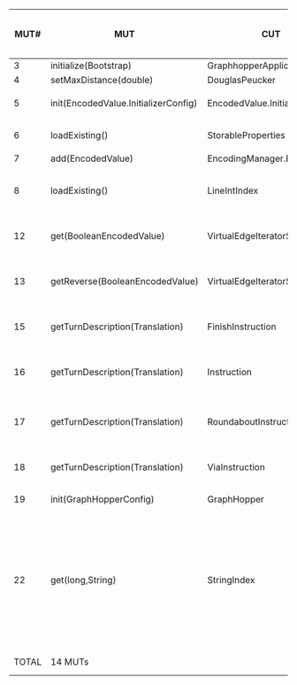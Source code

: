 | MUT\# | MUT | CUT | total mutants in MUT | mutants not raising errors | killed by baseline | killed by oo | killed by po | killed by co | killed by (oo +) po + co |
|---|---|---|---|---|---|---|---|---|---|
| 3 | initialize(Bootstrap) | GraphhopperApplication | 8 | 7 | 0 | - | 1 ```3_14.java``` | 1 ```3_14.java``` | 1 ```3_14.java``` |
| 4 | setMaxDistance(double) | DouglasPeucker | 2 | 1 | 0 | - | 1 ```4_29.java``` | 1 ```4_29.java``` | 1 ```4_29.java``` |
| 5 | init(EncodedValue.InitializerConfig) | EncodedValue.InitializerConfig | 5 | 4 | 0 | 1 ```5_156.java``` | 2 ```5_156.java, 5_157.java``` | 2 ```5_156.java, 5_157.java``` | 2 ```5_156.java, 5_157.java``` |
| 6 | loadExisting() | StorableProperties | 6 | 4 | 0 | 2 ```6_4.java, 6_58.java``` | 3 ```6_4.java, 6_57.java, 6_58.java``` | 3 ```6_4.java, 6_57.java, 6_58.java``` | 3 ```6_4.java, 6_57.java, 6_58.java``` |
| 7 | add(EncodedValue) | EncodingManager.Builder | 4 | 3 | 0 | - | 1 ```7_310.java``` | 1 ```7_310.java``` | 1 ```7_310.java``` |
| 8 | loadExisting() | LineIntIndex | 6 | 6 | 0 | 2 ```8_96.java, 8_174.java``` | 5 ```8_94.java, 8_95.java, 8_96.java, 8_173.java, 8_174.java``` | 3 ```8_96.java, 8_173.java, 8_174.java``` | 5 ```8_94.java, 8_95.java, 8_96.java, 8_173.java, 8_174.java``` |
| 12 | get(BooleanEncodedValue) | VirtualEdgeIteratorState | 4 | 3 | 0 | 2 ```12_46.java, 12_65.java``` | 3 ```12_45.java, 12_46.java, 12_65.java``` | 3 ```12_45.java, 12_46.java, 12_65.java``` | 3 ```12_45.java, 12_46.java, 12_65.java``` |
| 13 | getReverse(BooleanEncodedValue) | VirtualEdgeIteratorState | 5 | 4 | 0 | 3 ```13_43.java, 12_64.java, 12_97.java``` | 4 ```13_42.java, 13_43.java, 12_64.java, 12_97.java``` | 3 ```13_42.java, 12_43.java, 12_64.java``` | 4 ```13_42.java, 13_43.java, 12_64.java, 12_97.java``` |
| 15 | getTurnDescription(Translation) | FinishInstruction | 5 | 4 | 0 | 3 ```15_4.java, 15_6.java, 15_7.java``` | 3 ```15_4.java, 15_6.java, 15_7.java``` | 3 ```15_4.java, 15_6.java, 15_7.java``` | 3 ```15_4.java, 15_6.java, 15_7.java``` |
| 16 | getTurnDescription(Translation) | Instruction | 11 | 10 | 0 | 4 ```16_14.java, 16_25.java, 16_26.java, 16_52.java``` | 3 ```16_25.java, 16_26.java, 16_52.java``` | 2 ```16_25.java, 16_26.java``` | 4 ```16_14.java, 16_25.java, 16_26.java, 16_52.java``` |
| 17 | getTurnDescription(Translation) | RoundaboutInstruction | 8 | 6 | 0 | 4 ```17_3.java, 17_8.java, 17_21.java, 17_22.java``` | 3 ```17_3.java, 17_21.java, 17_22.java``` | 2 ```17_21.java, 17_22.java``` | 4 ```17_3.java, 17_8.java, 17_21.java, 17_22.java``` |
| 18 | getTurnDescription(Translation) | ViaInstruction | 5 | 4 | 0 | 3 ```18_3.java, 18_6.java, 18_7.java``` | 3 ```18_3.java, 18_6.java, 18_7.java``` | 3 ```18_3.java, 18_6.java, 18_7.java``` | 3 ```18_3.java, 18_6.java, 18_7.java``` |
| 19 | init(GraphHopperConfig) | GraphHopper | 26 | 19 | 0 | - | 1 ```19_275.java``` | 1 ```19_275.java``` | 1 ```19_275.java``` |
| 22 | get(long,String) | StringIndex | 33 | 32 | 0 | - | 14 ```22_8.java, 22_25.java, 22_47.java, 22_76.java, 22_97.java, 22_98.java, 22_111.java, 22_113.java, 22_114.java, 22_115.java, 22_116.java, 22_117.java, 22_118.java, 22_137.java``` | 12 ```22_8.java, 22_25.java, 22_47.java, 22_97.java, 22_98.java, 22_111.java, 22_113.java, 22_114.java, 22_115.java, 22_116.java, 22_117.java, 22_118.java``` | 14 ```22_8.java, 22_25.java, 22_47.java, 22_76.java, 22_97.java, 22_98.java, 22_111.java, 22_113.java, 22_114.java, 22_115.java, 22_116.java, 22_117.java, 22_118.java, 22_137.java``` |
| TOTAL | 14 MUTs |  | 128 | 107 | 0 / 107 | 24 / 107 | 47 / 107 | 40 / 107 | 49 / 107 (45.8%) |
